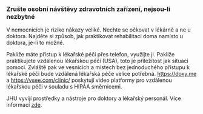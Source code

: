 ### Zrušte osobní návštěvy zdravotních zařízení, nejsou-li nezbytné

V nemocnicích je riziko nákazy veliké. Nechte se očkovat v lékárně a ne u doktora. Najděte si způsob, jak praktikovat rehabilitaci doma namísto u doktora, je-li to možné.

Pakliže máte přístup k lékařské péči přes telefon, využijte ji. Pakliže praktikujete vzdálenou lékařskou péči (USA), toto je příležitost jak situaci pomoci. Zvláště pak ve vesnicích a místech bez jednoduchého přístupu k lékařské péči bude vzdálená lékařská péče velice potřebná. https://doxy.me a https://vsee.com/clinic/ poskytují video platformy pro vzdálenou lékařskou péči v souladu s HIPAA směrnicemi.

JHU vyvíjí prostředky a nástroje pro doktory a lékařský personál. Více informací  [zde](https://www.cbsnews.com/news/coronavirus-containment-dr-jon-lapook-60-minutes-2020-03-08/).
